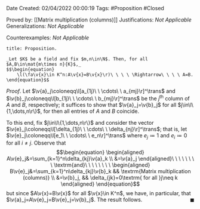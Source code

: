 <br />
<br />

Date Created: 02/04/2022 00:00:19
Tags: #Proposition #Closed

Proved by: [[Matrix multiplication (columns)]]
Justifications: _Not Applicable_
Generalizations: _Not Applicable_

Counterexamples: _Not Applicable_

``` ad-Proposition
title: Proposition.

_Let $K$ be a field and fix $m,n\in\N$. Then, for all $A,B\in\mat{m\times n}{K}$,_
$$\begin{equation}
    \l(\fa\v{x}\in K^n:A\v{x}=B\v{x}\r)\ \ \ \ \Rightarrow\ \ \ \ A=B.
\end{equation}$$

```

_Proof_. Let $\v{a}_j\coloneqq\l[a_{1j}\ \ \cdots\ \ a_{mj}\r]^\trans$ and $\v{b}_j\coloneqq\l[b_{1j}\ \ \cdots\ \ b_{mj}\r]^\trans$ be the $j^\textrm{th}$ column of $A$ and $B$, respectively; it suffices to show that $\v{a}_j=\v{b}_j$ for all $j\in\l\{1,\dots,n\r\}$, for then all entries of $A$ and $B$ coincide.

To this end, fix $j\in\l\{1,\dots,n\r\}$ and consider the vector $\v{e}_j\coloneqq\l[\delta_{1j}\ \ \cdots\ \ \delta_{nj}\r]^\trans$; that is, let $\v{e}_j\coloneqq\l[e_1\ \ \cdots\ \ e_n\r]^\trans$ where $e_j\coloneqq1$ and $e_i\coloneqq0$ for all $i\neq j$. Observe that
$$\begin{equation}
    \begin{aligned}
        A\v{e}_j&=\sum_{k=1}^n\delta_{kj}\v{a}_k \\
        &=\v{a}_j
    \end{aligned}\ \ \ \ \ \ \ \ \textrm{and}\ \ \ \ \ \ \ \ 
    \begin{aligned}
        B\v{e}_j&=\sum_{k=1}^n\delta_{kj}\v{b}_k && \textrm{Matrix multiplication (columns)} \\
        &=\v{b}_j, && \delta_{jk}=0\textrm{ for all }j\neq k
    \end{aligned}
\end{equation}$$
but since $A\v{x}=B\v{x}$ for all $\v{x}\in K^n$, we have, in particular, that $\v{a}_j=A\v{e}_j=B\v{e}_j=\v{b}_j$. The result follows.<span style="float:right;">$\blacksquare$</span>
